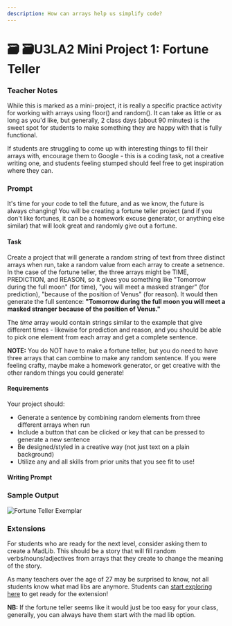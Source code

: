 ```yaml
---
description: How can arrays help us simplify code?
---
```


# 🗃 🗃U3LA2 Mini Project 1: Fortune Teller

### Teacher Notes

While this is marked as a mini-project, it is really a specific practice activity for working with arrays using floor() and random(). It can take as little or as long as you'd like, but generally, 2 class days (about 90 minutes) is the sweet spot for students to make something they are happy with that is fully functional.

If students are struggling to come up with interesting things to fill their arrays with, encourage them to Google - this is a coding task, not a creative writing one, and students feeling stumped should feel free to get inspiration where they can.

### Prompt

It's time for your code to tell the future, and as we know, the future is always changing! You will be creating a fortune teller project (and if you don't like fortunes, it can be a homework excuse generator, or anything else similar) that will look great and randomly give out a fortune.

#### Task

Create a project that will generate a random string of text from three distinct arrays when run, take a random value from each array to create a setnence. In the case of the fortune teller, the three arrays might be TIME, PREDICTION, and REASON, so it gives you something like "Tomorrow during the full moon" (for time), "you will meet a masked stranger" (for prediction), "because of the position of Venus" (for reason). It would then generate the full sentence: **"Tomorrow during the full moon you will meet a masked stranger because of the position of Venus."**

The _time_ array would contain strings similar to the example that give different times - likewise for prediction and reason, and you should be able to pick one element from each array and get a complete sentence.

**NOTE:** You do NOT have to make a fortune teller, but you do need to have three arrays that can combine to make any random sentence. If you were feeling crafty, maybe make a homework generator, or get creative with the other random things you could generate!

#### Requirements

Your project should:

* Generate a sentence by combining random elements from three different arrays when run
* Include a button that can be clicked or key that can be pressed to generate a new sentence
* Be designed/styled in a creative way (not just text on a plain background)
* Utilize any and all skills from prior units that you see fit to use!

#### Writing Prompt



### Sample Output

![Fortune Teller Exemplar](../.gitbook/assets/fortuneteller.gif)

### Extensions

For students who are ready for the next level, consider asking them to create a MadLib. This should be a story that will fill random verbs/nouns/adjectives from arrays that they create to change the meaning of the story.

As many teachers over the age of 27 may be surprised to know, not all students know what mad libs are anymore. Students can [start exploring here](https://www.madlibs.com/printables/) to get ready for the extension!

**NB:** If the fortune teller seems like it would just be too easy for your class, generally, you can always have them start with the mad lib option.
